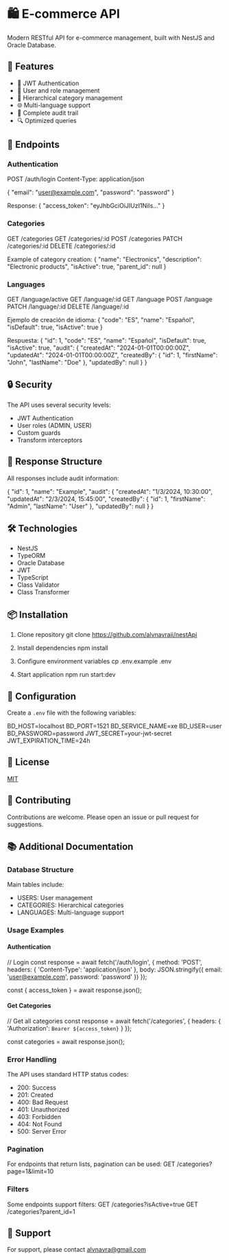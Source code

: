 # 🛍️ E-commerce API

Modern RESTful API for e-commerce management, built with NestJS and Oracle Database.

## 🌟 Features

- 🔐 JWT Authentication
- 👥 User and role management
- 📁 Hierarchical category management
- 🌐 Multi-language support
- 📝 Complete audit trail
- 🔍 Optimized queries

## 🚀 Endpoints

### Authentication

POST /auth/login
Content-Type: application/json

{
  "email": "user@example.com",
  "password": "password"
}

Response:
{
  "access_token": "eyJhbGciOiJIUzI1NiIs..."
}

### Categories

GET /categories
GET /categories/:id
POST /categories
PATCH /categories/:id
DELETE /categories/:id

Example of category creation:
{
  "name": "Electronics",
  "description": "Electronic products",
  "isActive": true,
  "parent_id": null
}

### Languages

GET /language/active
GET /language/:id
GET /language
POST /language
PATCH /language/:id
DELETE /language/:id

Ejemplo de creación de idioma:
{
  "code": "ES",
  "name": "Español",
  "isDefault": true,
  "isActive": true
}

Respuesta:
{
  "id": 1,
  "code": "ES",
  "name": "Español",
  "isDefault": true,
  "isActive": true,
  "audit": {
    "createdAt": "2024-01-01T00:00:00Z",
    "updatedAt": "2024-01-01T00:00:00Z",
    "createdBy": {
      "id": 1,
      "firstName": "John",
      "lastName": "Doe"
    },
    "updatedBy": null
  }
}

## 🔒 Security

The API uses several security levels:
- JWT Authentication
- User roles (ADMIN, USER)
- Custom guards
- Transform interceptors

## 📝 Response Structure

All responses include audit information:

{
  "id": 1,
  "name": "Example",
  "audit": {
    "createdAt": "1/3/2024, 10:30:00",
    "updatedAt": "2/3/2024, 15:45:00",
    "createdBy": {
      "id": 1,
      "firstName": "Admin",
      "lastName": "User"
    },
    "updatedBy": null
  }
}

## 🛠️ Technologies

- NestJS
- TypeORM
- Oracle Database
- JWT
- TypeScript
- Class Validator
- Class Transformer

## 📦 Installation

1. Clone repository
git clone https://github.com/alvnavraii/nestApi

2. Install dependencies
npm install

3. Configure environment variables
cp .env.example .env

4. Start application
npm run start:dev

## 🔧 Configuration

Create a `.env` file with the following variables:

BD_HOST=localhost
BD_PORT=1521
BD_SERVICE_NAME=xe
BD_USER=user
BD_PASSWORD=password
JWT_SECRET=your-jwt-secret
JWT_EXPIRATION_TIME=24h

## 📄 License

[MIT](LICENSE)

## 👥 Contributing

Contributions are welcome. Please open an issue or pull request for suggestions.

## 📚 Additional Documentation

### Database Structure

Main tables include:
- USERS: User management
- CATEGORIES: Hierarchical categories
- LANGUAGES: Multi-language support

### Usage Examples

#### Authentication

// Login
const response = await fetch('/auth/login', {
  method: 'POST',
  headers: {
    'Content-Type': 'application/json'
  },
  body: JSON.stringify({
    email: 'user@example.com',
    password: 'password'
  })
});

const { access_token } = await response.json();

#### Get Categories

// Get all categories
const response = await fetch('/categories', {
  headers: {
    'Authorization': `Bearer ${access_token}`
  }
});

const categories = await response.json();

### Error Handling

The API uses standard HTTP status codes:
- 200: Success
- 201: Created
- 400: Bad Request
- 401: Unauthorized
- 403: Forbidden
- 404: Not Found
- 500: Server Error

### Pagination

For endpoints that return lists, pagination can be used:
GET /categories?page=1&limit=10

### Filters

Some endpoints support filters:
GET /categories?isActive=true
GET /categories?parent_id=1

## 🤝 Support

For support, please contact [alvnavra@gmail.com](mailto:alvnavra@gmail.com)
